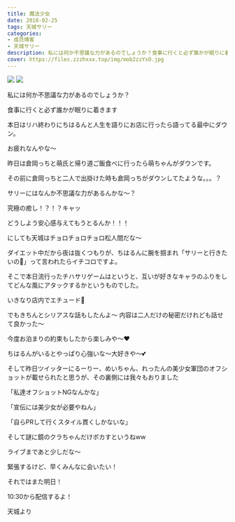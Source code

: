 ```yaml
---
title: 魔法少女
date: 2018-02-25
tags: 天城サリー
categories: 
- 成员博客
- 天城サリー
description: 私には何か不思議な力があるのでしょうか？食事に行くと必ず誰かが眠りに着きます本日はリハ終わりにちはるんと人生を語りにお店に行ったら語ってる最中にダウン。お疲れなんやな〜昨日は倉岡っちと萌氏と帰り道...
cover: https://files.zzzhxxx.top/img/mob2zzYsO.jpg 
---
```

![](https://files.zzzhxxx.top/img/mob2zzYsO.jpg)
![](https://files.zzzhxxx.top/img/mobnUeobs.jpg)

私には何か不思議な力があるのでしょうか？


食事に行くと必ず誰かが眠りに着きます


本日はリハ終わりにちはるんと人生を語りにお店に行ったら語ってる最中にダウン。


お疲れなんやな〜


昨日は倉岡っちと萌氏と帰り道ご飯食べに行ったら萌ちゃんがダウンです。


その前に倉岡っちと二人で出掛けた時も倉岡っちがダウンしてたような。。。？


サリーにはなんか不思議な力があるんかな〜？


究極の癒し！？！？キャッ


どうしよう安心感与えてもうとるんか！！！


にしても天城はチョロチョロチョロ松人間だな〜


ダイエット中だから夜は抜くつもりが、ちはるんに腕を掴まれ「サリーと行きたいの🙁」って言われたらイチコロですよ。


そこで本日流行ったチハサリゲームはというと、互いが好きなキャラのふりをしてどんな風にアタックするかというものでした。


いきなり店内でエチュード🤫


でもきちんとシリアスな話もしたんよ〜 内容は二人だけの秘密だけれども話せて良かった〜


今度お泊まりの約束もしたから楽しみや〜❤️


ちはるんがいるとやっぱり心強いな〜大好きや〜💕


そして昨日ツイッターにるーりー、めいちゃん、れったんの美少女軍団のオフショットが載せられたと思うが、その裏側には我々もおりました



「私達オフショットNGなんかな」

「宣伝には美少女が必要やねん」

「自らPRして行くスタイル貫くしかないな」

そして謎に鏡のクラちゃんだけボカすというねww

ライブまであと少しだな〜

緊張するけど、早くみんなに会いたい！

それではまた明日！

10:30から配信するよ！

天城より





